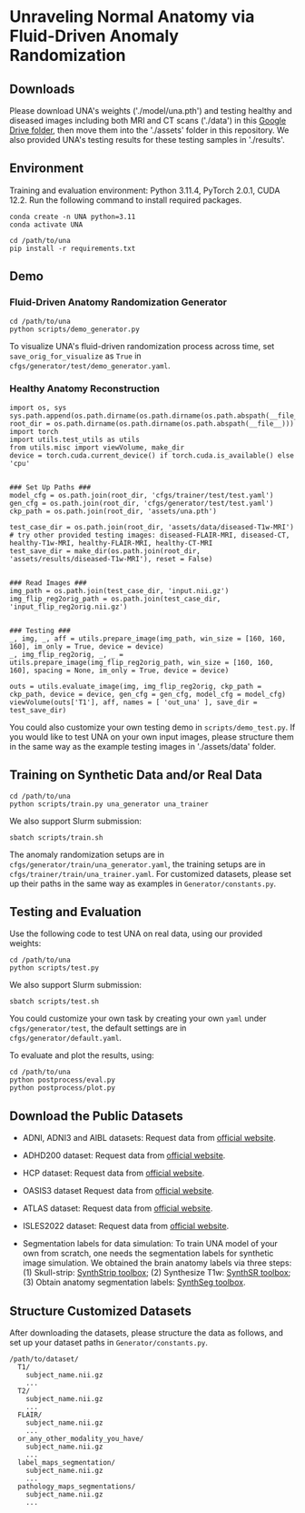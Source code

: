 # Unraveling Normal Anatomy via Fluid-Driven Anomaly Randomization



## Downloads
Please download UNA's weights ('./model/una.pth') and testing healthy and diseased images including both MRI and CT scans ('./data') in this [Google Drive folder](https://drive.google.com/drive/folders/1t6c1SpBbyuaecyNmxYh_ouQTcot_kkf-?usp=sharing), then move them into the './assets' folder in this repository. We also provided UNA's testing results for these testing samples in './results'.


## Environment
Training and evaluation environment: Python 3.11.4, PyTorch 2.0.1, CUDA 12.2. Run the following command to install required packages.
```
conda create -n UNA python=3.11
conda activate UNA

cd /path/to/una
pip install -r requirements.txt
```


## Demo


### Fluid-Driven Anatomy Randomization Generator


```
cd /path/to/una
python scripts/demo_generator.py
```
To visualize UNA's fluid-driven randomization process across time, set `save_orig_for_visualize` as `True` in `cfgs/generator/test/demo_generator.yaml`. 



### Healthy Anatomy Reconstruction

```python3
import os, sys
sys.path.append(os.path.dirname(os.path.dirname(os.path.abspath(__file__))))
root_dir = os.path.dirname(os.path.dirname(os.path.abspath(__file__)))
import torch
import utils.test_utils as utils 
from utils.misc import viewVolume, make_dir
device = torch.cuda.current_device() if torch.cuda.is_available() else 'cpu'


### Set Up Paths ###
model_cfg = os.path.join(root_dir, 'cfgs/trainer/test/test.yaml')
gen_cfg = os.path.join(root_dir, 'cfgs/generator/test/test.yaml') 
ckp_path = os.path.join(root_dir, 'assets/una.pth') 

test_case_dir = os.path.join(root_dir, 'assets/data/diseased-T1w-MRI') # try other provided testing images: diseased-FLAIR-MRI, diseased-CT, healthy-T1w-MRI, healthy-FLAIR-MRI, healthy-CT-MRI
test_save_dir = make_dir(os.path.join(root_dir, 'assets/results/diseased-T1w-MRI'), reset = False)


### Read Images ###
img_path = os.path.join(test_case_dir, 'input.nii.gz')
img_flip_reg2orig_path = os.path.join(test_case_dir, 'input_flip_reg2orig.nii.gz')


### Testing ### 
_, img, _, aff = utils.prepare_image(img_path, win_size = [160, 160, 160], im_only = True, device = device) 
_, img_flip_reg2orig, _, _ = utils.prepare_image(img_flip_reg2orig_path, win_size = [160, 160, 160], spacing = None, im_only = True, device = device)

outs = utils.evaluate_image(img, img_flip_reg2orig, ckp_path = ckp_path, device = device, gen_cfg = gen_cfg, model_cfg = model_cfg)
viewVolume(outs['T1'], aff, names = [ 'out_una' ], save_dir = test_save_dir)
```
You could also customize your own testing demo in `scripts/demo_test.py`. If you would like to test UNA on your own input images, please structure them in the same way as the example testing images in './assets/data' folder.


## Training on Synthetic Data and/or Real Data



```
cd /path/to/una
python scripts/train.py una_generator una_trainer
```
We also support Slurm submission:
```
sbatch scripts/train.sh
```
The anomaly randomization setups are in `cfgs/generator/train/una_generator.yaml`, the training setups are in `cfgs/trainer/train/una_trainer.yaml`. For customized datasets, please set up their paths in the same way as examples in `Generator/constants.py`.


## Testing and Evaluation
Use the following code to test UNA on real data, using our provided weights: 
```
cd /path/to/una
python scripts/test.py
```
We also support Slurm submission:
```
sbatch scripts/test.sh
```
You could customize your own task by creating your own `yaml` under `cfgs/generator/test`, the default settings are in `cfgs/generator/default.yaml`.


To evaluate and plot the results, using:
```
cd /path/to/una
python postprocess/eval.py
python postprocess/plot.py
```



## Download the Public Datasets


- ADNI, ADNI3 and AIBL datasets: Request data from [official website](https://adni.loni.usc.edu/data-samples/access-data/).

- ADHD200 dataset: Request data from [official website](https://fcon_1000.projects.nitrc.org/indi/adhd200/).

- HCP dataset: Request data from [official website](https://www.humanconnectome.org/study/hcp-young-adult/data-releases).

- OASIS3 dataset Request data from [official website](https://www.oasis-brains.org/#data).

- ATLAS dataset: Request data from [official website](https://fcon_1000.projects.nitrc.org/indi/retro/atlas.html). 

- ISLES2022 dataset: Request data from [official website](https://www.isles-challenge.org/).

- Segmentation labels for data simulation: To train UNA model of your own from scratch, one needs the segmentation labels for synthetic image simulation. We obtained the brain anatomy labels via three steps:
     (1) Skull-strip: [SynthStrip toolbox](https://surfer.nmr.mgh.harvard.edu/docs/synthstrip/); 
     (2) Synthesize T1w: [SynthSR toolbox](https://surfer.nmr.mgh.harvard.edu/fswiki/SynthSR); 
     (3) Obtain anatomy segmentation labels: [SynthSeg toolbox](https://surfer.nmr.mgh.harvard.edu/fswiki/SynthSeg).



## Structure Customized Datasets
After downloading the datasets, please structure the data as follows, and set up your dataset paths in `Generator/constants.py`.
```
/path/to/dataset/
  T1/
    subject_name.nii.gz
    ...
  T2/
    subject_name.nii.gz
    ...
  FLAIR/
    subject_name.nii.gz
    ... 
  or_any_other_modality_you_have/
    subject_name.nii.gz
    ...
  label_maps_segmentation/
    subject_name.nii.gz
    ...
  pathology_maps_segmentations/
    subject_name.nii.gz
    ...
```
